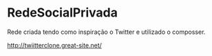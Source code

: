 # RedeSocialPrivada

Rede criada tendo como inspiração o Twitter e utilizado o composser.

http://twiitterclone.great-site.net/
